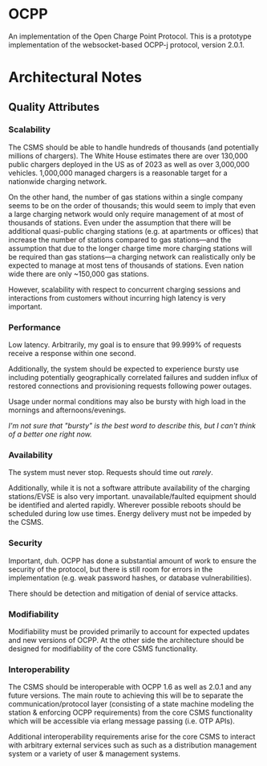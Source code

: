 # OCPP

An implementation of the Open Charge Point Protocol. This is a
prototype implementation of the websocket-based OCPP-j protocol,
version 2.0.1.

# Architectural Notes

## Quality Attributes

### Scalability

The CSMS should be able to handle hundreds of thousands (and
potentially millions of chargers). The White House estimates there are
over 130,000 public chargers deployed in the US as of 2023 as well as
over 3,000,000 vehicles. 1,000,000 managed chargers is a reasonable
target for a nationwide charging network.

On the other hand, the number of gas stations within a single company
seems to be on the order of thousands; this would seem to imply that
even a large charging network would only require management of at most
of thousands of stations. Even under the assumption that there will be
additional quasi-public charging stations (e.g. at apartments or
offices) that increase the number of stations compared to gas
stations—and the assumption that due to the longer charge time more
charging stations will be required than gas stations—a charging
network can realistically only be expected to manage at most tens of
thousands of stations. Even nation wide there are only ~150,000 gas
stations.

However, scalability with respect to concurrent charging sessions and
interactions from customers without incurring high latency is very
important.

### Performance

Low latency. Arbitrarily, my goal is to ensure that 99.999% of
requests receive a response within one second.

Additionally, the system should be expected to experience bursty use
including potentially geographically correlated failures and sudden
influx of restored connections and provisioning requests following
power outages.

Usage under normal conditions may also be bursty with high load in the
mornings and afternoons/evenings.

_I'm not sure that "bursty" is the best word to describe this, but I
can't think of a better one right now._

### Availability

The system must never stop. Requests should time out _rarely_.

Additionally, while it is not a software attribute availability of the
charging stations/EVSE is also very important. unavailable/faulted
equipment should be identified and alerted rapidly. Wherever possible
reboots should be scheduled during low use times. Energy delivery must
not be impeded by the CSMS.

### Security

Important, duh. OCPP has done a substantial amount of work to ensure
the security of the protocol, but there is still room for errors in
the implementation (e.g. weak password hashes, or database
vulnerabilities).

There should be detection and mitigation of denial of service attacks.

### Modifiability

Modifiability must be provided primarily to account for expected
updates and new versions of OCPP. At the other side the architecture
should be designed for modifiability of the core CSMS functionality.

### Interoperability

The CSMS should be interoperable with OCPP 1.6 as well as 2.0.1 and
any future versions. The main route to achieving this will be to
separate the communication/protocol layer (consisting of a state
machine modeling the station & enforcing OCPP requirements) from the
core CSMS functionality which will be accessible via erlang message
passing (i.e. OTP APIs).

Additional interoperability requirements arise for the core CSMS to
interact with arbitrary external services such as such as a
distribution management system or a variety of user & management
systems.
